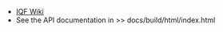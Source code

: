  * [IQF Wiki](https://publicgitlab.satellogic.com/iqf/iquaflow-/wikis/home)
 * See the API documentation in >> docs/build/html/index.html
